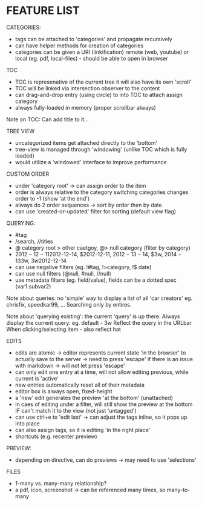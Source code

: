 # FEATURE LIST

CATEGORIES:
- tags can be attached to 'categories' and propagate recursively
- can have helper methods for creation of categories
- categories can be given a URI (linkification)
  remote (web, youtube) or local (eg. pdf, local-files) - should be able to open in browser

TOC
- TOC is represenative of the current tree
  it will also have its own 'scroll'
- TOC will be linked via intersection observer to the content
- can drag-and-drop entry (using circle) to into TOC to attach assign category
- always fully-loaded in memory (proper scrollbar always)

Note on TOC:
Can add title to it... 

TREE VIEW
- uncategorized items get attached directly to the 'bottom' 
- tree-view is managed through 'windowing' (unlike TOC which is fully loaded)
- would utilize a 'windowed' interface to improve performance

CUSTOM ORDER
- under 'category root' -> can assign order to the item
- order is always relative to the category
  switching categories changes order to -1 (show 'at the end')
- always do 2 order sequences -> sort by order then by date
- can use 'created-or-updated' filter for sorting (default view flag)

QUERYING:
- #tag
- /search, //titles
- @ category root > other caetgoy, @> null category (filter by category)
- $2012-12-11$2012-12-14, $2012-12-11, $2012-13-14$, $3w, $2014-13$3w, $3w$2012-12-14
- can use negative filters (eg. !#tag, !>category, !$ date)
- can use null filters (@null, #null, //null)
- use metadata filters (eg. field/value), fields can be a dotted spec (var1.subvar2)

Note about queries: no 'simple' way to display a list of all 'car creators'
eg. chrisfix, speedkar99, ...
Searching only by entires.

Note about 'querying existing': the current 'query' is up there.
Always display the current query: eg. default - 3w 
Reflect the query in the URLbar
When clicking/selecting item - also reflect hat

EDITS
- edits are atomic -> editor represents current state 'in the browser'
  to actually save to the server -> need to press 'escape'
  if there is an issue with markdown -> will not let press 'escape'
- can only edit one entry at a time, will not allow editing previous, while current is 'active'
- new entries automatically reset all of their metadata
- editor box is always open, fixed-height
- a 'new' edit generates the preview 'at the bottom' (unattached)
- in caes of editing under a filter, will still show the preview at the bottom
  IF can't match it to the view (not just 'untagged')
- can use ctrl+e to 'edit last' -> can adjust the tags inline, so it pops up into place
- can also assign tags, so it is editing 'in the right place'
- shortcuts (e.g. recenter preview)

PREVIEW:
- depending on directive, can do previews -> may need to use 'selections'

FILES
- 1-many vs. many-many relationship?
- a pdf, icon, screenshot -> can be referenced many times, so many-to-many

